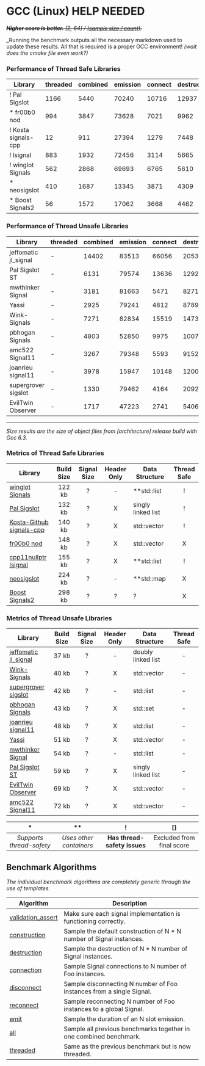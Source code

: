 
# GCC (Linux) HELP NEEDED

~~**_Higher score is better._** _[2, 64] / [(sample size / count)](benchmark.hpp#L11)._~~

_Running the benchmark outputs all the necessary markdown used to update these results.
All that is required is a proper GCC environment! _(wait does the cmake file even work?)_

### Performance of Thread Safe Libraries

| Library | threaded | combined | emission | connect | destruct | construct | score |
|---------|----------|----------|----------|---------|----------|-----------|-------|
| ! Pal Sigslot | 1166 | 5440 | 70240 | 10716 | 12937 | 163314 | 263813 |
| * fr00b0 nod | 994 | 3847 | 73628 | 7021 | 9962 | 164957 | 260409 |
| ! Kosta signals-cpp | 12 | 911 | 27394 | 1279 | 7448 | 192119 | 229164 |
| ! lsignal | 883 | 1932 | 72456 | 3114 | 5665 | 142482 | 226531 |
| ! winglot Signals | 562 | 2868 | 69693 | 6765 | 5610 | 54596 | 140094 |
| * neosigslot | 410 | 1687 | 13345 | 3871 | 4309 | 90011 | 113634 |
| * Boost Signals2 | 56 | 1572 | 17062 | 3668 | 4462 | 15082 | 41902 |

### Performance of Thread Unsafe Libraries

| Library | threaded | combined | emission | connect | destruct | construct | score |
|---------|----------|----------|----------|---------|----------|-----------|-------|
| jeffomatic jl_signal | - | 14402 | 83513 | 66056 | 20536 | 124488 | 308996 |
| Pal Sigslot ST | - | 6131 | 79574 | 13636 | 12923 | 174087 | 286351 |
| mwthinker Signal | - | 3181 | 81663 | 5471 | 8271 | 174375 | 272962 |
| Yassi | - | 2925 | 79241 | 4812 | 8789 | 168052 | 263818 |
| Wink-Signals | - | 7271 | 82834 | 15519 | 14730 | 141276 | 261631 |
| pbhogan Signals | - | 4803 | 52850 | 9975 | 10074 | 179176 | 256877 |
| amc522 Signal11 | - | 3267 | 79348 | 5593 | 9152 | 158937 | 256297 |
| joanrieu signal11 | - | 3978 | 15947 | 10148 | 12002 | 187540 | 229615 |
| supergrover sigslot | - | 1330 | 79462 | 4164 | 2092 | 138097 | 225145 |
| EvilTwin Observer | - | 1717 | 47223 | 2741 | 5406 | 141403 | 198489 |

___
_Size results are the size of object files from [architecture] release build with Gcc 6.3._

### Metrics of Thread Safe Libraries

| Library | Build Size | Signal Size | Header Only | Data Structure | Thread Safe |
| ------- |:----------:|:-----------:|:-----------:| -------------- |:-----------:|
| [winglot Signals](https://github.com/winglot/Signals) | 122 kb | ? | - | **std::list | ! |
| [Pal Sigslot](https://github.com/palacaze/sigslot) | 132 kb | ? | X | singly linked list | ! |
| [Kosta-Github signals-cpp](https://github.com/Kosta-Github/signals-cpp) | 140 kb | ? | X | std::vector | ! |
| [fr00b0 nod](https://github.com/fr00b0/nod) | 148 kb | ? | X | std::vector | X |
| [cpp11nullptr lsignal](https://github.com/cpp11nullptr/lsignal) | 155 kb | ? | X | **std::list | ! |
| [neosigslot](http://www.i42.co.uk/stuff/neosigslot.htm) | 224 kb | ? | - | **std::map | X |
| [Boost Signals2](http://www.boost.org/doc/libs/1_58_0/doc/html/signals2.html) | 298 kb | ? | ? | ? | X |

### Metrics of Thread Unsafe Libraries

| Library | Build Size | Signal Size | Header Only | Data Structure | Thread Safe |
| ------- |:----------:|:-----------:|:-----------:| -------------- |:-----------:|
| [jeffomatic jl_signal](https://github.com/jeffomatic/jl_signal) | 37 kb | ? | - | doubly linked list | - |
| [Wink-Signals](https://github.com/miguelmartin75/Wink-Signals) | 40 kb | ? | X | std::vector | - |
| [supergrover sigslot](https://github.com/supergrover/sigslot) | 42 kb | ? | - | std::list | - |
| [pbhogan Signals](https://github.com/pbhogan/Signals) | 43 kb | ? | X | std::set | - |
| [joanrieu signal11](https://github.com/joanrieu/signal11) | 48 kb | ? | X | std::list | - |
| [Yassi](http://www.codeproject.com/Articles/867044/Yassi-Yet-Another-Signal-Slot-Implementation) | 51 kb | ? | X | std::vector | - |
| [mwthinker Signal](https://github.com/mwthinker/Signal) | 54 kb | ? | - | std::list | - |
| [Pal Sigslot ST](https://github.com/palacaze/sigslot) | 59 kb | ? | X | singly linked list | - |
| [EvilTwin Observer](http://eviltwingames.com/blog/the-observer-pattern-revisited/) | 69 kb | ? | X | std::vector | - |
| [amc522 Signal11](https://github.com/amc522/Signal11) | 72 kb | ? | X | std::vector | - |

| * | ** | ! | [] |
|:-:|:--:|:-:|:--:|
| _Supports thread-safety_ | _Uses other containers_ | **Has thread-safety issues** | Excluded from final score |

Benchmark Algorithms
--------------------

_The individual benchmark algorithms are completely generic through the use of templates._

| Algorithm | Description |
| --------- | ----------- |
| [validation_assert](benchmark.hpp#L19) | Make sure each signal implementation is functioning correctly. |
| [construction](benchmark.hpp#L48) | Sample the default construction of N * N number of Signal instances. |
| [destruction](benchmark.hpp#L66) | Sample the destruction of N * N number of Signal instances. |
| [connection](benchmark.hpp#L85) | Sample Signal connections to N number of Foo instances. |
| [disconnect](benchmark.hpp#L108) | Sample disconnecting N number of Foo instances from a single Signal. |
| [reconnect](benchmark.hpp#L135) | Sample reconnecting N number of Foo instances to a global Signal. |
| [emit](benchmark.hpp#L159) | Sample the duration of an N slot emission. |
| [all](benchmark.hpp#L184) | Sample all previous benchmarks together in one combined benchmark. |
| [threaded](benchmark.hpp#L208) | Same as the previous benchmark but is now threaded. |
<br/>
